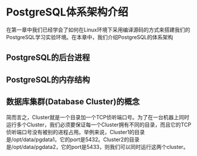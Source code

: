 # PostgreSQL体系架构介绍

在第一章中我们已经学会了如何在Linux环境下采用编译源码的方式来搭建我们的PostgreSQL学习实验环境。在本章中，我们介绍PostgreSQL的体系架构

## PostgreSQL的后台进程

## PostgreSQL的内存结构

## 数据库集群(Database Cluster)的概念

简而言之，Cluster就是一个目录加一个TCP侦听端口号。为了在一台机器上同时运行多个Cluster，我们必须要保证每一个Cluster拥有不同的目录，而且它的TCP侦听端口号没有被别的进程占用。举例来说，Cluster1的目录是/opt/data/pgdata1，它的port是5432。Cluster2的目录是/opt/data/pgdata2，它的port是5433，则我们可以同时运行这两个cluster。
